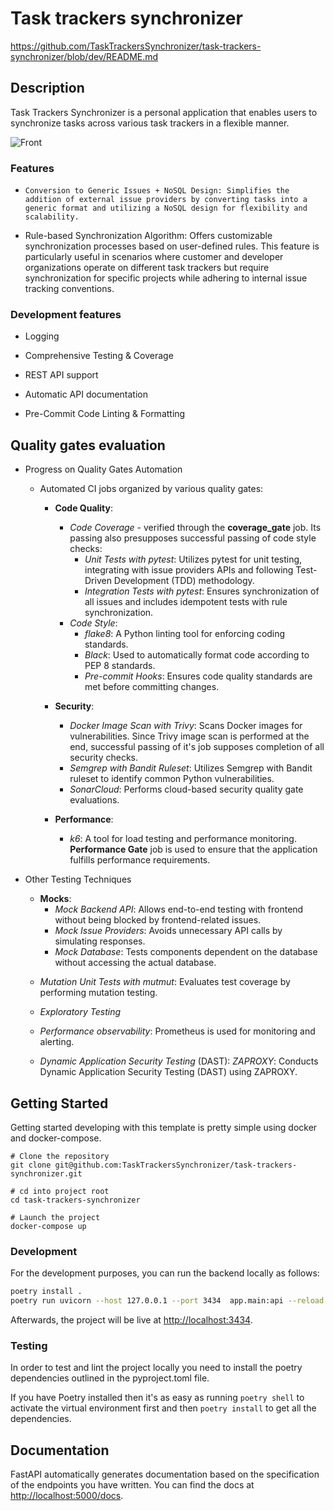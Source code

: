 # Task trackers synchronizer
https://github.com/TaskTrackersSynchronizer/task-trackers-synchronizer/blob/dev/README.md
##  Description

Task Trackers Synchronizer is a personal application that enables users to synchronize tasks across various task trackers in a flexible manner.

![Front](https://imgur.com/a/KEaiMhH)

###  Features

-     Conversion to Generic Issues + NoSQL Design: Simplifies the addition of external issue providers by converting tasks into a generic format and utilizing a NoSQL design for flexibility and scalability.

-   Rule-based Synchronization Algorithm: Offers customizable synchronization processes based on user-defined rules. This feature is particularly useful in scenarios where customer and developer organizations operate on different task trackers but require synchronization for specific projects while adhering to internal issue tracking conventions.

### Development features

-  Logging

-  Comprehensive Testing & Coverage

-  REST API support

-  Automatic API documentation

-  Pre-Commit Code Linting & Formatting


## Quality gates evaluation

- Progress on Quality Gates Automation

    - Automated CI jobs organized by various quality gates:
        - **Code Quality**:
            - *Code Coverage* - verified through the **coverage_gate** job. Its passing also presupposes successful passing of code style checks:
                - *Unit Tests with pytest*: Utilizes pytest for unit testing, integrating with issue providers APIs and following Test-Driven Development (TDD) methodology.
                - *Integration Tests with pytest*: Ensures synchronization of all issues and includes idempotent tests with rule synchronization.
            - *Code Style*:
                - *flake8*: A Python linting tool for enforcing coding standards.
                - *Black*: Used to automatically format code according to PEP 8 standards.
                - *Pre-commit Hooks*: Ensures code quality standards are met before committing changes.
        
        - **Security**:
            - *Docker Image Scan with Trivy*: Scans Docker images for vulnerabilities. Since Trivy image scan is performed at the end, successful passing of it's job supposes completion of all security checks.
            - *Semgrep with Bandit Ruleset*: Utilizes Semgrep with Bandit ruleset to identify common Python vulnerabilities.
            - *SonarCloud*: Performs cloud-based security quality gate evaluations.

        - **Performance**:
            - *k6*: A tool for load testing and performance monitoring. **Performance Gate** job is used to ensure that the application fulfills performance requirements.


- Other Testing Techniques

    - **Mocks**:
        - *Mock Backend API*: Allows end-to-end testing with frontend without being blocked by frontend-related issues.
        - *Mock Issue Providers*: Avoids unnecessary API calls by simulating responses.
        - *Mock Database*: Tests components dependent on the database without accessing the actual database.

    <!-- - *End-to-End (e2e) Tests with docker-compose*: Conducts end-to-end testing in a Dockerized environment. -->
    - *Mutation Unit Tests with mutmut*: Evaluates test coverage by performing mutation testing.
    - *Exploratory Testing*

    - *Performance observability*: Prometheus is used for monitoring and alerting. 

    - *Dynamic Application Security Testing* (DAST):  *ZAPROXY*: Conducts Dynamic Application Security Testing (DAST) using ZAPROXY.



##  Getting Started

Getting started developing with this template is pretty simple using docker and docker-compose.

```shell script
# Clone the repository
git clone git@github.com:TaskTrackersSynchronizer/task-trackers-synchronizer.git

# cd into project root
cd task-trackers-synchronizer

# Launch the project
docker-compose up
```

### Development

For the development purposes, you can run the backend locally as follows:
```bash
poetry install . 
poetry run uvicorn --host 127.0.0.1 --port 3434  app.main:api --reload
```

Afterwards, the project will be live at [http://localhost:3434](http://localhost:3434).

### Testing

In order to test and lint the project locally you need to install the poetry dependencies outlined in the pyproject.toml file.

If you have Poetry installed then it's as easy as running `poetry shell` to activate the virtual environment first and then `poetry install` to get all the dependencies.





## Documentation

FastAPI automatically generates documentation based on the specification of the endpoints you have written. You can find the docs at [http://localhost:5000/docs](http://localhost:5000/docs).







